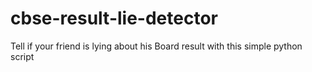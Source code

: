 # cbse-result-lie-detector
Tell if your friend is lying about his Board result with this simple python script
